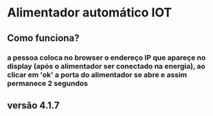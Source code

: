 # Alimentador automático IOT
## Como funciona?
### a pessoa coloca no browser o endereço IP que apareçe no display (após o alimentador ser conectado na energia), ao clicar em 'ok' a porta do alimentador se abre e assim permanece 2 segundos
## versão 4.1.7

